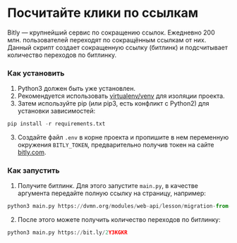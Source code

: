 # Посчитайте клики по ссылкам
Bitly — крупнейший сервис по сокращению ссылок. Ежедневно 200 млн. пользователей переходят по сокращённым ссылкам от них.
Данный скрипт создает сокращенную ссылку (битлинк) и подсчитывает количество переходов по битлинку.

### Как установить
1. Python3 должен быть уже установлен. 
2. Рекомендуется использовать [virtualenv/venv](https://docs.python.org/3/library/venv.html) для изоляции проекта.
3. Затем используйте pip (или pip3, есть конфликт с Python2) для установки зависимостей:
```python
pip install -r requirements.txt
```
3. Создайте файл ```.env``` в корне проекта и пропишите в нем переменную окружения ```BITLY_TOKEN```, предварительно получив токен на сайте [bitly.com](https://bitly.com).
### Как запустить
1. Получите битлинк. Для этого запустите ```main.py```, в качестве аргумента передайте полную ссылку на страницу, например:
```python
python3 main.py https://dvmn.org/modules/web-api/lesson/migration-from-website/#5
```
2. После этого можете получить количество переходов по битлинку:
```python
python3 main.py https://bit.ly/2Y3KGKR
```